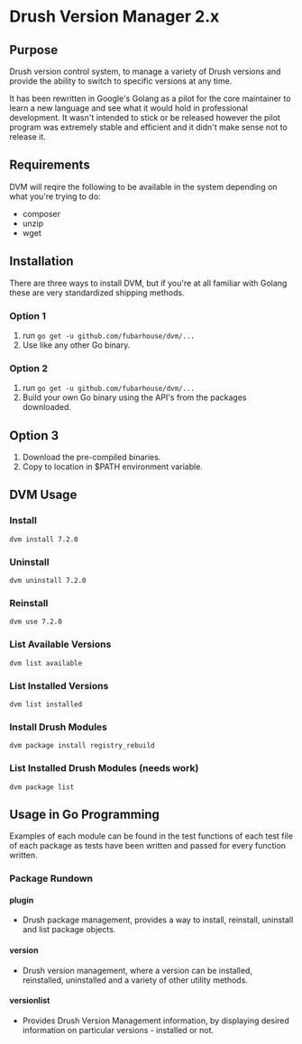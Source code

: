 # Drush Version Manager 2.x

## Purpose

Drush version control system, to manage a variety of Drush versions and provide the ability to switch to specific versions at any time.

It has been rewritten in Google's Golang as a pilot for the core maintainer to learn a new language and see what it would hold in professional development. It wasn't intended to stick or be released however the pilot program was extremely stable and efficient and it didn't make sense not to release it.

## Requirements

DVM will reqire the following to be available in the system depending on what you're trying to do:
* composer
* unzip
* wget

## Installation

There are three ways to install DVM, but if you're at all familiar with Golang these are very standardized shipping methods.

### Option 1
1. run `go get -u github.com/fubarhouse/dvm/...`
2. Use like any other Go binary.

### Option 2
1. run `go get -u github.com/fubarhouse/dvm/...`
2. Build your own Go binary using the API's from the packages downloaded.

## Option 3
1. Download the pre-compiled binaries.
2. Copy to location in $PATH environment variable.

## DVM Usage

### Install

`dvm install 7.2.0`

### Uninstall

`dvm uninstall 7.2.0`

### Reinstall

`dvm use 7.2.0`

### List Available Versions

`dvm list available`

### List Installed Versions

`dvm list installed`

### Install Drush Modules

`dvm package install registry_rebuild`

### List Installed Drush Modules (needs work)

`dvm package list`

## Usage in Go Programming

Examples of each module can be found in the test functions of each test file of each package as tests have been written and passed for every function written.

### Package Rundown

#### plugin
* Drush package management, provides a way to install, reinstall, uninstall and list package objects.
#### version
* Drush version management, where a version can be installed, reinstalled, uninstalled and a variety of other utility methods.
#### versionlist
* Provides Drush Version Management information, by displaying desired information on particular versions - installed or not.
